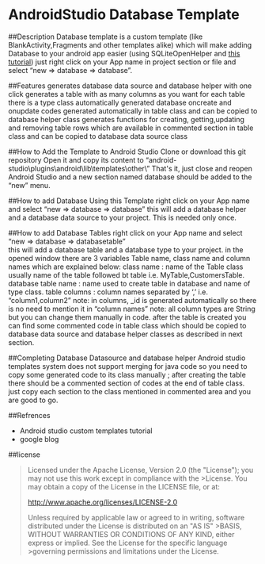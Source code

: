 # AndroidStudio Database Template

##Description 
Database template is a custom template (like BlankActivity,Fragments and other templates alike) which will make adding Database to your android app easier (using SQLiteOpenHelper and [this tutorial](https://www.tutorialspoint.com/android/android_sqlite_database.htm)) just right click on your App name in project section or file and select “new => database => database”.

##Features
generates database data source and database helper with one click
generates a table with as many columns as you want
for each table there is a type class automatically generated
database oncreate and onupdate codes generated automatically in table class and can be copied to database helper class
generates functions for creating, getting,updating and removing table rows which are available in commented section in table class and can be copied to database data source class

##How to Add the Template to Android Studio 
Clone or download this git repository 
Open it and copy its content to “android-studio\plugins\android\lib\templates\other\”
That's it, just close and reopen Android Studio and a new section named database should be added to the “new” menu.

##How to add Database Using this Template
right click on your App name and select “new => database => database”
this will add a database helper and a database data source to your project.
This is needed only once.

##How to add Database Tables
right click on your App name and select “new => database => databasetable”  
this will add a database table and a database type to your project.
in the opened window there are 3 variables Table name, class name and column names which are explained below:
class name : name of the Table class usually name of the table followed bt table i.e. MyTable,CustomersTable.
database table name : name used to create table in database and name of type class.
table columns : column names separated by ‘,’ i.e. “column1,column2”
note: in columns, _id is generated automatically so there is no need to mention it in “column names”
note: all column types are String but you can change them manually in code.
after the table is created you can find some commented code in table class which should be copied to database data source and database helper classes as described in next section.

##Completing Database Datasource and database helper
Android studio templates system does not support merging for java code so you need to copy some generated code to its class manually ;
after creating the table there should be a commented section of codes at the end of table class.
just copy each section to the class mentioned in commented area and you are good to go.

##Refrences
* Android studio custom templates tutorial
* google blog


##license
>Licensed under the Apache License, Version 2.0 (the "License"); you may not use this work except in compliance with the >License. You may obtain a copy of the License in the LICENSE file, or at:
>
>http://www.apache.org/licenses/LICENSE-2.0
>
>Unless required by applicable law or agreed to in writing, software distributed under the License is distributed on an "AS IS" >BASIS, WITHOUT WARRANTIES OR CONDITIONS OF ANY KIND, either express or implied. See the License for the specific language >governing permissions and limitations under the License. 
